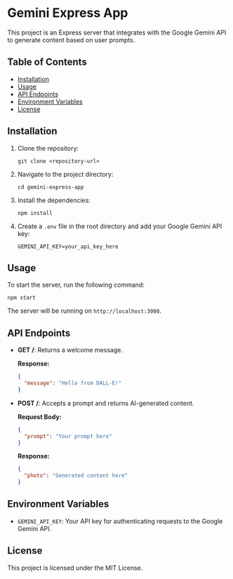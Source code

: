 # Gemini Express App

This project is an Express server that integrates with the Google Gemini API to generate content based on user prompts.

## Table of Contents

- [Installation](#installation)
- [Usage](#usage)
- [API Endpoints](#api-endpoints)
- [Environment Variables](#environment-variables)
- [License](#license)

## Installation

1. Clone the repository:
   ```
   git clone <repository-url>
   ```

2. Navigate to the project directory:
   ```
   cd gemini-express-app
   ```

3. Install the dependencies:
   ```
   npm install
   ```

4. Create a `.env` file in the root directory and add your Google Gemini API key:
   ```
   GEMINI_API_KEY=your_api_key_here
   ```

## Usage

To start the server, run the following command:
```
npm start
```

The server will be running on `http://localhost:3000`.

## API Endpoints

- **GET /**: Returns a welcome message.
  
  **Response:**
  ```json
  {
    "message": "Hello from DALL-E!"
  }
  ```

- **POST /**: Accepts a prompt and returns AI-generated content.

  **Request Body:**
  ```json
  {
    "prompt": "Your prompt here"
  }
  ```

  **Response:**
  ```json
  {
    "photo": "Generated content here"
  }
  ```

## Environment Variables

- `GEMINI_API_KEY`: Your API key for authenticating requests to the Google Gemini API.

## License

This project is licensed under the MIT License.